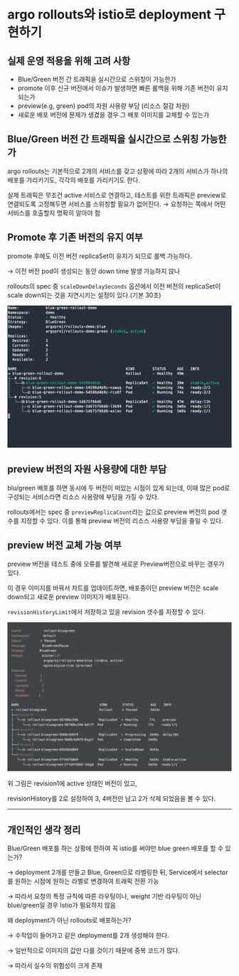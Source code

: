 # argo rollouts와 istio로 deployment 구현하기

## 실제 운영 적용을 위해 고려 사항

- Blue/Green 버전 간 트래픽을 실시간으로 스위칭이 가능한가
- promote 이후 신규 버전에서 이슈가 발생하면 빠른 롤백을 위해 기존 버전이 유지되는가
- preview(e.g, green) pod의 자원 사용량 부담 (리소스 절감 차원)
- 새로운 배포 버전에 문제가 생겼을 경우 그 배포 이미지를 교체할 수 있는가

## Blue/Green 버전 간 트래픽을 실시간으로 스위칭 가능한가

argo rollouts는 기본적으로 2개의 서비스를 갖고 상황에 따라 2개의 서비스가 하나의 배포를 가리키기도, 각각의 배포를 가리키기도 한다.

실제 트래픽은 무조건 active 서비스로 연결하고, 테스트를 위한 트래픽은 preview로 연결되도록 고정해두면 서비스를 스위칭할 필요가 없어진다. → 요청하는 쪽에서 어떤 서비스를 호출할지 명확히 알아야 함

## Promote 후 기존 버전의 유지 여부

promote 후에도 이전 버전 replicaSet이 유지가 되므로 롤백 가능하다. 

→ 이전 버전 pod이 생성되는 동안 down time 발생 가능하지 않나

rollouts의 spec 중 `scaleDownDelaySeconds` 옵션에서 이전 버전의 replicaSet이 scale down되는 것을 지연시키는 설정이 있다.(기본 30초)

![Untitled](../../images/11.png)

## preview 버전의 자원 사용량에 대한 부담

blu/green 배포를 하면 동시에 두 버전이 떠있는 시점이 있게 되는데, 이때 많은 pod로 구성되는 서비스라면 리소스 사용량에 부담을 가질 수 있다.

rollouts에서는 spec 중 `previewReplicaCount`라는 값으로 preview 버전의 pod 갯수를 지정할 수 있다. 이를 통해 preview 버전의 리소스 사용량 부담을 줄일 수 있다.

## preview 버전 교체 가능 여부

preview 버전을 테스트 중에 오류를 발견해 새로운 Preview버전으로 바꾸는 경우가 있다.

이 경우 이미지를 바꿔서 차트를 업데이트하면, 배포중이던 preview 버전은 scale down되고 새로운 preview 이미지가 배포된다. 

`revisionHistoryLimit`에서 저장하고 있을 revision 갯수를 지정할 수 있다.

![Untitled](../../images/22.png)

위 그림은 revision1에 active 상태인 버전이 있고, 

revisionHistory를 2로 설정하여 3, 4버전만 남고 2가 삭제 되었음을 볼 수 있다.

---

## 개인적인 생각 정리

Blue/Green 배포를 하는 상황에 한하여 꼭 istio를 써야만 blue green 배포를 할 수 있는가?

→ deployment 2개를 만들고 Blue, Green으로 라벨링한 뒤, Service에서 selector를 원하는 시점에 원하는 라벨로 변경하여 트래픽 전환 가능

→ 따라서 요청의 특정 규칙에 따른 라우팅이나, weight 기반 라우팅이 아닌 blue/green일 경우 Istio가 필요하지 않음

왜 deployment가 아닌 rollouts로 배포하는가?

→ 수작업이 들어가고 같은 deployment를 2개 생성해야 한다. 

→ 일반적으로 이미지의 값만 다를 것이기 때문에 중복 코드가 많다.

→ 따라서 실수의 위험성이 크게 존재